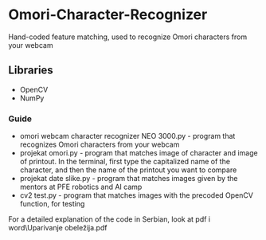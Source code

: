 # Omori-Character-Recognizer
Hand-coded feature matching, used to recognize Omori characters from your webcam

## Libraries
- OpenCV
- NumPy

### Guide
- omori webcam character recognizer NEO 3000.py - program that recognizes Omori characters from your webcam
- projekat omori.py - program that matches image of character and image of printout. In the terminal, first type the capitalized name of the character, and then the name of the printout you want to compare
- projekat date slike.py - program that matches images given by the mentors at PFE robotics and AI camp
- cv2 test.py - program that matches images with the precoded OpenCV function, for testing

For a detailed explanation of the code in Serbian, look at pdf i word\Uparivanje obeležija.pdf
